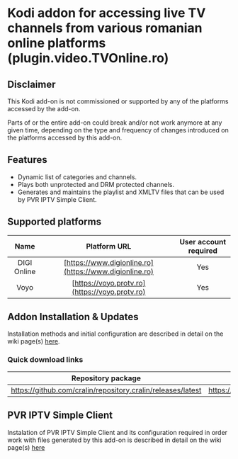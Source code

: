 # Kodi addon for accessing live TV channels from various romanian online platforms (plugin.video.TVOnline.ro)


## Disclaimer

This Kodi add-on is not commissioned or supported by any of the platforms accessed by the add-on.

Parts of or the entire add-on could break and/or not work anymore at any given time, depending on the type and frequency of changes introduced on the platforms accessed by this add-on.


## Features
  * Dynamic list of categories and channels.
  * Plays both unprotected and DRM protected channels.
  * Generates and maintains the playlist and XMLTV files that can be used by PVR IPTV Simple Client.


## Supported platforms


  | Name | Platform URL | User account required |
  | :---: | :---: | :---: |
  | DIGI Online | [https://www.digionline.ro](https://www.digionline.ro) | Yes |
  | Voyo | [https://voyo.protv.ro](https://voyo.protv.ro) | Yes |



## Addon Installation & Updates

Installation methods and initial configuration are described in detail on the wiki page(s) [here](https://github.com/cralin/plugin.video.TVOnline.ro/wiki#installation).


### Quick download links

  | Repository package | Add-on package |
  | :---: | :---:|
  | https://github.com/cralin/repository.cralin/releases/latest | https://github.com/cralin/plugin.video.TVOnline.ro/releases |



## PVR IPTV Simple Client

Instalation of PVR IPTV Simple Client and its configuration required in order work with files generated by this add-on is described in detail on the wiki page(s) [here](https://github.com/cralin/plugin.video.TVOnline.ro/wiki#pvr-iptv-simple-client-integration)

